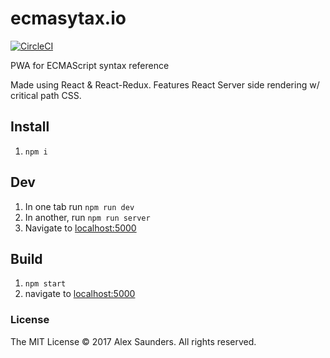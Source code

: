 # ecmasytax.io
[![CircleCI](https://circleci.com/gh/alex-saunders/ecmasyntax.io.svg?style=shield)](https://circleci.com/gh/alex-saunders/ecmasyntax.io)

PWA for ECMAScript syntax reference

Made using React & React-Redux. Features React Server side rendering w/ critical path CSS.

## Install
1. `npm i`

## Dev

1. In one tab run `npm run dev`
2. In another, run `npm run server`
2. Navigate to [localhost:5000](http://localhost:5000/)

## Build

1. `npm start`
2. navigate to [localhost:5000](http://localhost:5000/)


### License

The MIT License © 2017 Alex Saunders. All rights reserved.
